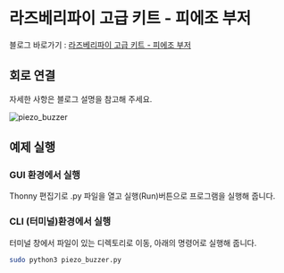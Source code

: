 # 라즈베리파이 고급 키트 - 피에조 부저

블로그 바로가기 : [라즈베리파이 고급 키트 - 피에조 부저](https://blog.naver.com/elepartsblog/221511803979)  

## 회로 연결  

자세한 사항은 블로그 설명을 참고해 주세요.  

![piezo_buzzer](https://blogfiles.pstatic.net/MjAxOTA0MTJfMTgg/MDAxNTU1MDM0Nzg4Mjc0.6gECj6t_K5Nj63cmW8ae-ojAVPELHu-ouuDfFGy4M8sg.FBAjZ2BCga7rjtmKPgDbINnn6G8pqhLommiqpBs8kpMg.PNG.elepartsblog/1.PNG?type=w2)  

## 예제 실행  

### GUI 환경에서 실행  

Thonny 편집기로 .py 파일을 열고 실행(Run)버튼으로 프로그램을 실행해 줍니다.  

### CLI (터미널)환경에서 실행  

터미널 창에서 파일이 있는 디렉토리로 이동, 아래의 명령어로 실행해 줍니다.  

```bash
sudo python3 piezo_buzzer.py  
```
